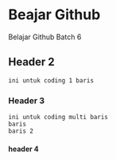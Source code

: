 # Beajar Github

Belajar Github Batch 6

## Header 2

`ini untuk coding 1 baris`

### Header 3

```
ini untuk coding multi baris
baris
baris 2
```

#### header 4
